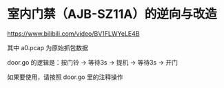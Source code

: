 # 室内门禁（AJB-SZ11A）的逆向与改造

https://www.bilibili.com/video/BV1FLWYeLE4B

其中 a0.pcap 为原始抓包数据

door.go 的逻辑是：按门铃 -> 等待3s -> 提机 -> 等待3s -> 开门

如果要使用，请按照 door.go 里的注释操作
